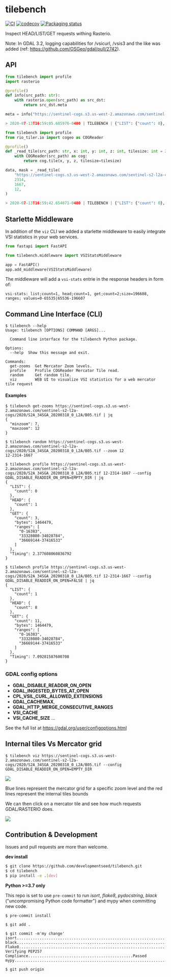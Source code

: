 # tilebench

[![CI](https://github.com/developmentseed/tilebench/workflows/CI/badge.svg)](https://github.com/developmentseed/tilebench/actions?query=workflow%3ACI)
[![codecov](https://codecov.io/gh/developmentseed/tilebench/branch/master/graph/badge.svg)](https://codecov.io/gh/developmentseed/tilebench)
[![Packaging status](https://badge.fury.io/py/tilebench.svg)](https://badge.fury.io/py/tilebench)

Inspect HEAD/LIST/GET requests withing Rasterio.

Note: In GDAL 3.2, logging capabilities for /vsicurl, /vsis3 and the like was added (ref: https://github.com/OSGeo/gdal/pull/2742).

## API

```python
from tilebench import profile
import rasterio

@profile()
def info(src_path: str):
    with rasterio.open(src_path) as src_dst:
        return src_dst.meta

meta = info("https://sentinel-cogs.s3.us-west-2.amazonaws.com/sentinel-s2-l2a-cogs/2020/S2A_34SGA_20200318_0_L2A/B05.tif")

> 2020-07-13T16:59:05.685976-0400 | TILEBENCH | {"LIST": {"count": 0}, "HEAD": {"count": 1}, "GET": {"count": 1, "bytes": 16384, "ranges": ["0-16383"]}, "Timing": 0.8030309677124023}
```

```python
from tilebench import profile
from rio_tiler.io import cogeo as COGReader

@profile()
def _read_tile(src_path: str, x: int, y: int, z: int, tilesize: int = 256):
    with COGReader(src_path) as cog:
        return cog.tile(x, y, z, tilesize=tilesize)

data, mask = _read_tile(
    "https://sentinel-cogs.s3.us-west-2.amazonaws.com/sentinel-s2-l2a-cogs/2020/S2A_34SGA_20200318_0_L2A/B05.tif",
    2314,
    1667,
    12,
)

> 2020-07-13T16:59:42.654071-0400 | TILEBENCH | {"LIST": {"count": 0}, "HEAD": {"count": 1}, "GET": {"count": 3, "bytes": 1464479, "ranges": ["0-16383", "33328080-34028784", "36669144-37416533"]}, "Timing": 3.007672071456909}
```

## Starlette Middleware

In addition of the `viz` CLI we added a starlette middleware to easily integrate VSI statistics in your web services.

```python
from fastapi import FastAPI

from tilebench.middleware import VSIStatsMiddleware

app = FastAPI()
app.add_middleware(VSIStatsMiddleware)
```

The middleware will add a `vsi-stats` entrie in the response headers in form of:

```
vsi-stats: list;count=1, head;count=1, get;count=2;size=196608, ranges; values=0-65535|65536-196607
```

## Command Line Interface (CLI)

```
$ tilebench --help
Usage: tilebench [OPTIONS] COMMAND [ARGS]...

  Command line interface for the tilebench Python package.

Options:
  --help  Show this message and exit.

Commands:
  get-zooms  Get Mercator Zoom levels.
  profile    Profile COGReader Mercator Tile read.
  random     Get random tile.
  viz        WEB UI to visualize VSI statistics for a web mercator tile request
```

#### Examples
```
$ tilebench get-zooms https://sentinel-cogs.s3.us-west-2.amazonaws.com/sentinel-s2-l2a-cogs/2020/S2A_34SGA_20200318_0_L2A/B05.tif | jq
{
  "minzoom": 7,
  "maxzoom": 12
}

$ tilebench random https://sentinel-cogs.s3.us-west-2.amazonaws.com/sentinel-s2-l2a-cogs/2020/S2A_34SGA_20200318_0_L2A/B05.tif --zoom 12
12-2314-1667

$ tilebench profile https://sentinel-cogs.s3.us-west-2.amazonaws.com/sentinel-s2-l2a-cogs/2020/S2A_34SGA_20200318_0_L2A/B05.tif 12-2314-1667 --config GDAL_DISABLE_READDIR_ON_OPEN=EMPTY_DIR | jq
{
  "LIST": {
    "count": 0
  },
  "HEAD": {
    "count": 1
  },
  "GET": {
    "count": 3,
    "bytes": 1464479,
    "ranges": [
      "0-16383",
      "33328080-34028784",
      "36669144-37416533"
    ]
  },
  "Timing": 2.377608060836792
}

$ tilebench profile https://sentinel-cogs.s3.us-west-2.amazonaws.com/sentinel-s2-l2a-cogs/2020/S2A_34SGA_20200318_0_L2A/B05.tif 12-2314-1667 --config GDAL_DISABLE_READDIR_ON_OPEN=FALSE | jq
{
  "LIST": {
    "count": 1
  },
  "HEAD": {
    "count": 8
  },
  "GET": {
    "count": 11,
    "bytes": 1464479,
    "ranges": [
      "0-16383",
      "33328080-34028784",
      "36669144-37416533"
    ]
  },
  "Timing": 7.09281587600708
}
```

### GDAL config options

- **GDAL_DISABLE_READDIR_ON_OPEN**
- **GDAL_INGESTED_BYTES_AT_OPEN**
- **CPL_VSIL_CURL_ALLOWED_EXTENSIONS**
- **GDAL_CACHEMAX**,
- **GDAL_HTTP_MERGE_CONSECUTIVE_RANGES**
- **VSI_CACHE**
- **VSI_CACHE_SIZE**
...

See the full list at https://gdal.org/user/configoptions.html

## Internal tiles Vs Mercator grid

```
$ tilebench viz https://sentinel-cogs.s3.us-west-2.amazonaws.com/sentinel-s2-l2a-cogs/2020/S2A_34SGA_20200318_0_L2A/B05.tif --config GDAL_DISABLE_READDIR_ON_OPEN=EMPTY_DIR
```

![](https://user-images.githubusercontent.com/10407788/103528918-17180880-4e85-11eb-91b3-d60659b15e80.png)

Blue lines represent the mercator grid for a specific zoom level and the red lines represent the internal tiles bounds

We can then click on a mercator tile and see how much requests GDAL/RASTERIO does.

![](https://user-images.githubusercontent.com/10407788/103529132-65c5a280-4e85-11eb-96e2-f59e915c8ed8.png)

## Contribution & Development

Issues and pull requests are more than welcome.

**dev install**

```bash
$ git clone https://github.com/developmentseed/tilebench.git
$ cd tilebench
$ pip install -e .[dev]
```

**Python >=3.7 only**

This repo is set to use `pre-commit` to run *isort*, *flake8*, *pydocstring*, *black* ("uncompromising Python code formatter") and mypy when committing new code.

```
$ pre-commit install

$ git add .

$ git commit -m'my change'
isort....................................................................Passed
black....................................................................Passed
Flake8...................................................................Passed
Verifying PEP257 Compliance..............................................Passed
mypy.....................................................................Passed

$ git push origin
```
